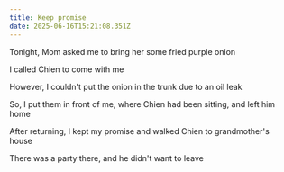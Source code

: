```yaml
---
title: Keep promise
date: 2025-06-16T15:21:08.351Z
---
```


Tonight, Mom asked me to bring her some fried purple onion

I called Chien to come with me

However, I couldn't put the onion in the trunk due to an oil leak

So, I put them in front of me, where Chien had been sitting, and left him home

After returning, I kept my promise and walked Chien to grandmother's house

There was a party there, and he didn't want to leave
